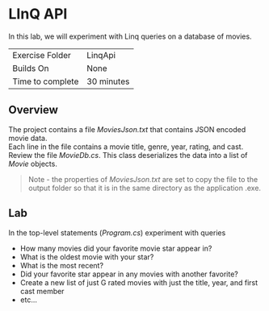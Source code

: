 ﻿# LInQ API
In this lab, we will experiment with Linq queries on a database of movies.

| | |
| --------- | --------------------------- |
| Exercise Folder | LinqApi |
| Builds On | None |
| Time to complete | 30 minutes

## Overview
The project contains a file *MoviesJson.txt* that contains JSON encoded movie data.  
Each line in the file contains a movie title, genre, year, rating, and cast.
Review the file *MovieDb.cs*.  This class deserializes the data into a list of *Movie* objects.
> Note - the properties of *MoviesJson.txt* are set to copy the file to 
the output folder so that it is in the same directory as the application .exe.

## Lab
In the top-level statements (*Program.cs*) experiment with queries

- How many movies did your favorite movie star appear in?
- What is the oldest movie with your star?
- What is the most recent?
- Did your favorite star appear in any movies with another favorite?
- Create a new list of just G rated movies with just the title, year, and first cast member
- etc...


